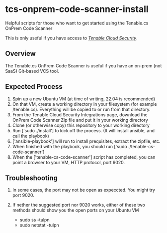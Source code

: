 # tcs-onprem-code-scanner-install
Helpful scripts for those who want to get started using the Tenable.cs OnPrem Code Scanner

This is only useful if you have access to *[Tenable Cloud Security](https://www.tenable.com/products/tenable-cs)*.

## Overview

The Tenable.cs OnPrem Code Scanner is useful if you have an on-prem (not SaaS) Git-based VCS tool.

## Expected Process

1. Spin up a new Ubuntu VM (at time of writing, 22.04 is recommended)
2. On that VM, create a working directory in your filesystem (for example /tenable.cs). Everything will be copied to or run from that directory.
3. From the Tenable Cloud Security Integrations page, download the OnPrem Code Scanner Zip file and put it in your working directory
4. Clone (or otherwise copy) this repository to your working directory
5. Run ['sudo ./install'] to kick off the process. (It will install ansible, and call the playbook)
6. ['ansible-playbook'] will run to install prequisites, extract the zipfile, etc.
7. When finished with the playbook, you should run ['sudo ./tenable-cs-code-scanner']
8. When the ['tenable-cs-code-scanner'] script has completed, you can point a browser to your VM, HTTP protocol, port 9020.

## Troubleshooting

1. In some cases, the port may not be open as expeccted. You might try port 9020. 
2. If nether the suggested port nor 9020 works, either of these two methods should show you the open ports on your Ubuntu VM

    * sudo ss -tulpn
    * sudo netstat -tulpn
